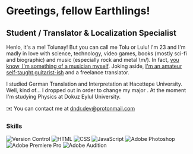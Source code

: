 Greetings, fellow Earthlings!
===============================

Student / Translator & Localization Specialist
----------------------------------------------

Henlo, it's a me! Tolunay! But you can call me Tolu or Lulu! I'm 23 and I'm madly in love with science, technology, video games, books (mostly sci-fi and biographic) and music (especially rock and metal \\m/). In fact, [you know, I'm something of a musician myself](https://www.youtube.com/watch?v=D_oTxsHK5d8). Joking aside, [I'm an amateur self-taught guitarist-ish](https://www.youtube.com/watch?v=jticyp_3V48&feature=youtu.be) and a freelance translator.

I studied German Translation and Interpretation at Hacettepe University. Well, kind of... I dropped out in order to change my major . At the moment I'm studying Physics at Dokuz Eylul University.

✉️  You can contact me at [dndr.dev@protonmail.com](mailto:https://www.linkedin.com/in/tolunaydundar/)

### Skills
![Version Control](https://i.imgur.com/2OKiCwd.png) ![HTML](https://i.imgur.com/R4ZFpsm.png) ![CSS](https://i.imgur.com/d5pWgUQ.png) ![JavaScript](https://i.imgur.com/cbpE0vv.png) ![Adobe Photoshop](https://i.imgur.com/QcRXF7A.png) ![Adobe Premiere Pro](https://i.imgur.com/28p9Nzd.png) ![Adobe Audition](https://i.imgur.com/ymF9Ho1.png)
